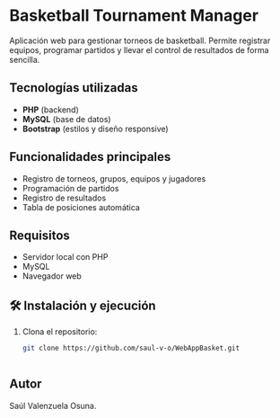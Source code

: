 # Basketball Tournament Manager

Aplicación web para gestionar torneos de basketball. Permite registrar equipos, programar partidos y llevar el control de resultados de forma sencilla.

## Tecnologías utilizadas

- **PHP** (backend)
- **MySQL** (base de datos)
- **Bootstrap** (estilos y diseño responsive)

## Funcionalidades principales

- Registro de torneos, grupos, equipos y jugadores
- Programación de partidos
- Registro de resultados
- Tabla de posiciones automática

## Requisitos

- Servidor local con PHP 
- MySQL
- Navegador web

## 🛠️ Instalación y ejecución

1. Clona el repositorio:

   ```bash
   git clone https://github.com/saul-v-o/WebAppBasket.git



## Autor
 
Saúl Valenzuela Osuna.